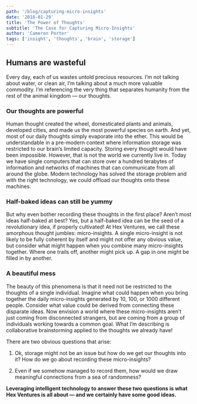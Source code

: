 ```yaml
---
path: '/blog/capturing-micro-insights'
date: '2018-01-29'
title: 'The Power of Thoughts'
subtitle: 'The Case for Capturing Micro-Insights'
author: 'Cameron Porter'
tags: ['insight', 'thoughts', 'brain', 'storage']
---
```


## Humans are wasteful

Every day, each of us wastes untold precious resources. I’m not talking about water, or clean air, I’m talking about a much more valuable commodity. I’m referencing the very thing that separates humanity from the rest of the animal kingdom — our thoughts.

### Our thoughts are powerful

Human thought created the wheel, domesticated plants and animals, developed cities, and made us the most powerful species on earth. And yet, most of our daily thoughts simply evaporate into the ether. This would be understandable in a pre-modern context where information storage was restricted to our brain’s limited capacity. Storing every thought would have been impossible. However, that is not the world we currently live in. Today we have single computers that can store over a hundred terabytes of information and networks of machines that can communicate from all around the globe. Modern technology has solved the storage problem and with the right technology, we could offload our thoughts onto these machines. 

### Half-baked ideas can still be yummy
But why even bother recording these thoughts in the first place? Aren’t most ideas half-baked at best? Yes, but a half-baked idea can be the seed of a revolutionary idea, if properly cultivated! At Hex Ventures, we call these amorphous thought jumbles: micro-insights.  A single micro-insight is not likely to be fully coherent by itself and might not offer any obvious value, but consider what might happen when you combine many micro-insights together. Where one trails off, another might pick up. A gap in one might be filled in by another. 

### A beautiful mess
The beauty of this phenomena is that it need not be restricted to the thoughts of a single individual. Imagine what could happen when you bring together the daily micro-insights generated by 10, 100, or 1000 different people. Consider what value could be derived from connecting these disparate ideas. Now envision a world where these micro-insights aren’t just coming from disconnected strangers, but are coming from a group of individuals working towards a common goal. What I’m describing is collaborative brainstorming applied to the thoughts we already have!

There are two obvious questions that arise: 

1. Ok, storage might not be an issue but how do we get our thoughts into it? How do we go about recording these micro-insights?

2. Even if we somehow managed to record them, how would we draw meaningful connections from a sea of randomness?

**Leveraging intelligent technology to answer these two questions is what Hex Ventures is all about — and we certainly have some good ideas.** 
